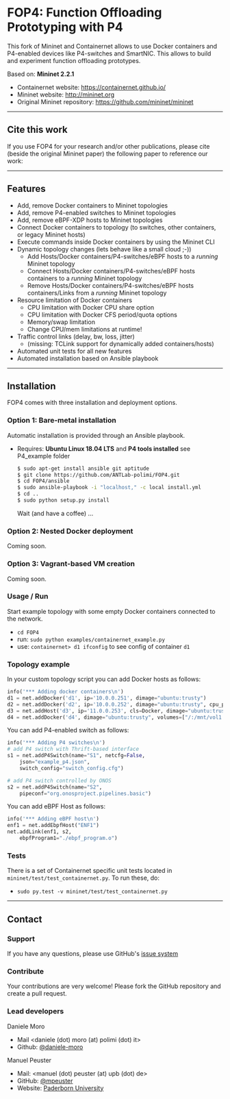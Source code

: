 # FOP4: Function Offloading Prototyping with P4

This fork of Mininet and Containernet allows to use Docker containers and P4-enabled devices like P4-switches and SmartNIC. This allows to build and experiment function offloading prototypes.

Based on: **Mininet 2.2.1**

* Containernet website: https://containernet.github.io/
* Mininet website:  http://mininet.org
* Original Mininet repository: https://github.com/mininet/mininet

---
## Cite this work

If you use FOP4 for your research and/or other publications, please cite (beside the original Mininet paper) the following paper to reference our work:

---
## Features

* Add, remove Docker containers to Mininet topologies
* Add, remove P4-enabled switches to Mininet topologies
* Add, remove eBPF-XDP hosts to Mininet topologies
* Connect Docker containers to topology (to switches, other containers, or legacy Mininet hosts)
* Execute commands inside Docker containers by using the Mininet CLI
* Dynamic topology changes (lets behave like a small cloud ;-))
   * Add Hosts/Docker containers/P4-switches/eBPF hosts to a *running* Mininet topology
   * Connect Hosts/Docker containers/P4-switches/eBPF hosts containers to a *running* Mininet topology
   * Remove Hosts/Docker containers/P4-switches/eBPF hosts containers/Links from a *running* Mininet topology
* Resource limitation of Docker containers
   * CPU limitation with Docker CPU share option
   * CPU limitation with Docker CFS period/quota options
   * Memory/swap limitation
   * Change CPU/mem limitations at runtime!
* Traffic control links (delay, bw, loss, jitter)
   * (missing: TCLink support for dynamically added containers/hosts)
* Automated unit tests for all new features
* Automated installation based on Ansible playbook

---
## Installation

FOP4 comes with three installation and deployment options.

### Option 1: Bare-metal installation

Automatic installation is provided through an Ansible playbook.
* Requires: **Ubuntu Linux 18.04 LTS** and **P4 tools installed** see P4_example folder
    ```bash
    $ sudo apt-get install ansible git aptitude
    $ git clone https://github.com/ANTLab-polimi/FOP4.git
    $ cd FOP4/ansible
    $ sudo ansible-playbook -i "localhost," -c local install.yml
    $ cd ..
    $ sudo python setup.py install
    ```
    Wait (and have a coffee) ...

### Option 2: Nested Docker deployment

Coming soon.

### Option 3: Vagrant-based VM creation

Coming soon.

### Usage / Run

Start example topology with some empty Docker containers connected to the network.

* `cd FOP4`
* run: `sudo python examples/containernet_example.py`
* use: `containernet> d1 ifconfig` to see config of container `d1`

### Topology example

In your custom topology script you can add Docker hosts as follows:

```python
info('*** Adding docker containers\n')
d1 = net.addDocker('d1', ip='10.0.0.251', dimage="ubuntu:trusty")
d2 = net.addDocker('d2', ip='10.0.0.252', dimage="ubuntu:trusty", cpu_period=50000, cpu_quota=25000)
d3 = net.addHost('d3', ip='11.0.0.253', cls=Docker, dimage="ubuntu:trusty", cpu_shares=20)
d4 = net.addDocker('d4', dimage="ubuntu:trusty", volumes=["/:/mnt/vol1:rw"])
```

You can add P4-enabled switch as follows:
```python
info('*** Adding P4 switches\n')
# add P4 switch with Thrift-based interface
s1 = net.addP4Switch(name="S1", netcfg=False,
    json="example_p4.json",
    switch_config="switch_config.cfg")

# add P4 switch controlled by ONOS
s2 = net.addP4Switch(name="S2",
    pipeconf="org.onosproject.pipelines.basic")
```

You can add eBPF Host as follows:
```python
info('*** Adding eBPF host\n')
enf1 = net.addEbpfHost("ENF1")
net.addLink(enf1, s2,
    ebpfProgram1="./ebpf_program.o")
```

### Tests

There is a set of Containernet specific unit tests located in `mininet/test/test_containernet.py`. To run these, do:

* `sudo py.test -v mininet/test/test_containernet.py`

---
## Contact

### Support

If you have any questions, please use GitHub's [issue system](https://github.com/ANTLab-polimi/FOP4/issues)

### Contribute

Your contributions are very welcome! Please fork the GitHub repository and create a pull request.

### Lead developers

Daniele Moro
* Mail <daniele (dot) moro (at) polimi (dot) it>
* Github: [@daniele-moro](https://github.com/daniele-moro)

Manuel Peuster
* Mail: <manuel (dot) peuster (at) upb (dot) de>
* GitHub: [@mpeuster](https://github.com/mpeuster)
* Website: [Paderborn University](https://cs.uni-paderborn.de/cn/person/?tx_upbperson_personsite%5BpersonId%5D=13271&tx_upbperson_personsite%5Bcontroller%5D=Person&cHash=bafec92c0ada0bdfe8af6e2ed99efb4e)
